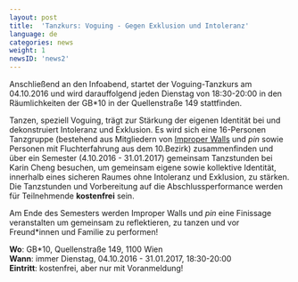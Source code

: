 ```yaml
---
layout: post
title:  'Tanzkurs: Voguing - Gegen Exklusion und Intoleranz'
language: de
categories: news
weight: 1
newsID: 'news2'
---
```


Anschließend an den Infoabend, startet der Voguing-Tanzkurs am 04.10.2016 und wird darauffolgend jeden Dienstag von 18:30-20:00 in den Räumlichkeiten der GB*10 in der Quellenstraße 149 stattfinden.

Tanzen, speziell Voguing, trägt zur Stärkung der eigenen Identität bei und dekonstruiert Intoleranz und Exklusion. Es wird sich eine 16-Personen Tanzgruppe (bestehend aus Mitgliedern von [Improper Walls](http://www.improperwalls.com) und *pin* sowie Personen mit Fluchterfahrung aus dem 10.Bezirk) zusammenfinden und über ein Semester (4.10.2016 - 31.01.2017) gemeinsam Tanzstunden bei Karin Cheng besuchen, um gemeinsam eigene sowie kollektive Identität, innerhalb eines sicheren Raumes ohne Intoleranz und Exklusion, zu stärken. Die Tanzstunden und Vorbereitung auf die Abschlussperformance werden für Teilnehmende **kostenfrei** sein.

Am Ende des Semesters werden Improper Walls und *pin* eine Finissage veranstalten um gemeinsam zu reflektieren, zu tanzen und vor Freund*innen und Familie zu performen!

**Wo**: GB*10, Quellenstraße 149, 1100 Wien  
**Wann**: immer Dienstag, 04.10.2016 - 31.01.2017, 18:30-20:00  
**Eintritt**: kostenfrei, aber nur mit Voranmeldung!
